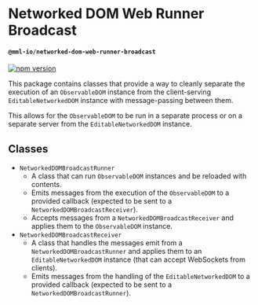 # Networked DOM Web Runner Broadcast
#### `@mml-io/networked-dom-web-runner-broadcast`

[![npm version](https://img.shields.io/npm/v/@mml-io/networked-dom-web-runner-broadcast.svg?style=flat)](https://www.npmjs.com/package/@mml-io/networked-dom-web-runner-broadcast)

This package contains classes that provide a way to cleanly separate the execution of an `ObservableDOM` instance from the client-serving `EditableNetworkedDOM` instance with message-passing between them.

This allows for the `ObservableDOM` to be run in a separate process or on a separate server from the `EditableNetworkedDOM` instance.

## Classes

* `NetworkedDOMBroadcastRunner`
  * A class that can run `ObservableDOM` instances and be reloaded with contents.
  * Emits messages from the execution of the `ObservableDOM` to a provided callback (expected to be sent to a `NetworkedDOMBroadcastReceiver`).
  * Accepts messages from a `NetworkedDOMBroadcastReceiver` and applies them to the `ObservableDOM` instance.
* `NetworkedDOMBroadcastReceiver`
  * A class that handles the messages emit from a `NetworkedDOMBroadcastRunner` and applies them to an `EditableNetworkedDOM` instance (that can accept WebSockets from clients).
  * Emits messages from the handling of the `EditableNetworkedDOM` to a provided callback (expected to be sent to a `NetworkedDOMBroadcastRunner`).

